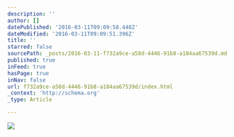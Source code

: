 ```yaml
---
description: ''
author: []
datePublished: '2016-03-11T09:09:58.448Z'
dateModified: '2016-03-11T09:09:51.396Z'
title: ''
starred: false
sourcePath: _posts/2016-03-11-f732a9ce-a58d-4446-91b8-a184aa67539d.md
published: true
inFeed: true
hasPage: true
inNav: false
url: f732a9ce-a58d-4446-91b8-a184aa67539d/index.html
_context: 'http://schema.org'
_type: Article

---
```

![](https://the-grid-user-content.s3-us-west-2.amazonaws.com/6d32c4ee-c303-4fbc-b99a-5a04adab907d.png)